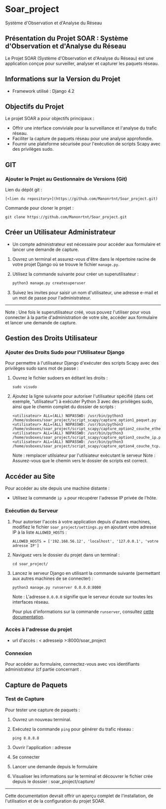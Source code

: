 # Soar_project
Système d'Observation et d'Analyse du Réseau

## Présentation du Projet SOAR : Système d'Observation et d'Analyse du Réseau

Le Projet SOAR (Système d'Observation et d'Analyse du Réseau) est une application conçue pour surveiller, analyser et capturer les paquets réseau. 

## Informations sur la Version du Projet
- Framework utilisé : Django 4.2

## Objectifs du Projet
Le projet SOAR a pour objectifs principaux :
- Offrir une interface conviviale pour la surveillance et l'analyse du trafic réseau.
- Faciliter la capture de paquets réseau pour une analyse approfondie.
- Fournir une plateforme sécurisée pour l'exécution de scripts Scapy avec des privilèges sudo.

## GIT
### Ajouter le Projet au Gestionnaire de Versions (Git)
Lien du dépôt git :
```
[<lien du repository>](https://github.com/Manonrtnt/Soar_project.git)
```

Commande pour cloner le projet :
```
git clone https://github.com/Manonrtnt/Soar_project.git
```

## Créer un Utilisateur Administrateur
- Un compte administrateur est nécessaire pour accéder aux formulaire et lancer une demande de capture. 
   
1. Ouvrez un terminal et assurez-vous d'être dans le répertoire racine de votre projet Django où se trouve le fichier `manage.py`.

2. Utilisez la commande suivante pour créer un superutilisateur :
   
   ```bash
   python3 manage.py createsuperuser
   ```

3. Suivez les invites pour saisir un nom d'utilisateur, une adresse e-mail et un mot de passe pour l'administrateur.

---
Note : Une fois le superutilisateur créé, vous pouvez l'utiliser pour vous connecter à la partie d'administration de votre site, accéder aux formulaire et lancer une demande de capture.

## Gestion des Droits Utilisateur
### Ajouter des Droits Sudo pour l'Utilisateur Django
Pour permettre à l'utilisateur Django d'exécuter des scripts Scapy avec des privilèges sudo sans mot de passe :
1. Ouvrez le fichier sudoers en éditant les droits :
   ```
   sudo visudo
   ```

2. Ajoutez la ligne suivante pour autoriser l'utilisateur spécifié (dans cet exemple, "utilisateur") à exécuter Python 3 avec des privilèges sudo, ainsi que le chemin complet du dossier de scripts :
   ```
   <utilisateur> ALL=(ALL) NOPASSWD: /usr/bin/python3 /home/osboxes/soar_project/script_scapy/capture_option1_paquet.py
   <utilisateur> ALL=(ALL) NOPASSWD: /usr/bin/python3 /home/osboxes/soar_project/script_scapy/capture_option2_couche_ethernet.py
   <utilisateur> ALL=(ALL) NOPASSWD: /usr/bin/python3 /home/osboxes/soar_project/script_scapy/capture_option3_couche_ip.py
   <utilisateur> ALL=(ALL) NOPASSWD: /usr/bin/python3 /home/osboxes/soar_project/script_scapy/capture_option4_couche_tcp.py

   ```
   Note : remplacer utilsiateur par l'utilsiateur exécutant le serveur
   Note : Assurez-vous que le chemin vers le dossier de scripts est correct.

## Accéder au Site
Pour accéder au site depuis une machine distante :
- Utilisez la commande `ip a` pour récupérer l'adresse IP privée de l'hôte.
### Exécution du Serveur
1. Pour autoriser l'accès à votre application depuis d'autres machines, modifiez le fichier `soar_project/settings.py` en ajoutant votre adresse IP à la liste `ALLOWED_HOSTS` :
   ```
   ALLOWED_HOSTS = ['192.168.56.12', 'localhost', '127.0.0.1', 'votre adresse IP']
   ```
   
2. Naviguez vers le dossier du projet dans un terminal :
   ```
   cd soar_project/
   ```

3. Lancez le serveur Django en utilisant la commande suivante (permettant aux autres machines de se connecter) :
   ```
   python3 manage.py runserver 0.0.0.0:8000
   ```
   Note : L'adresse `0.0.0.0` signifie que le serveur écoute sur toutes les interfaces réseau.

   Pour plus d'informations sur la commande `runserver`, consultez [cette documentation](https://docs.djangoproject.com/en/4.2/ref/django-admin/#runserver).

### Accès à l'adresse du projet
- url d'accès : < adresseip >:8000/soar_project

### Connexion
Pour accéder au formulaire, connectez-vous avec vos identifiants administrateur (cf partie concernant .

## Capture de Paquets
### Test de Capture
Pour tester une capture de paquets :
1. Ouvrez un nouveau terminal.

2. Exécutez la commande `ping` pour générer du trafic réseau :
   ```
   ping 8.8.8.8
   ```
3. Ouvrir l'application : adresse

4. Se connecter 

5. Lancer une demande depuis le formulaire

6. Visualiser les informations sur le terminal et découvrer le fichier crée depuis le dossier : soar_project/capture/
---

Cette documentation devrait offrir un aperçu complet de l'installation, de l'utilisation et de la configuration du projet SOAR.
